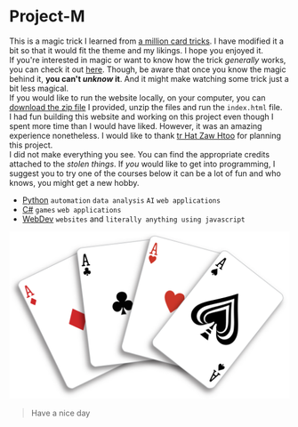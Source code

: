 # Project-M

This is a magic trick I learned from [a million card tricks](https://www.youtube.com/@AMillionCardTricks). I have modified it a bit so that it would fit the theme and my likings. I hope you enjoyed it.\
If you're interested in magic or want to know how the trick _generally_ works, you can check it out [here](https://www.youtube.com/watch?v=yvXVT-ygx5k). Though, be aware that once you know the magic behind it, **you can't _unknow_ it**. And it might make watching some trick just a bit less magical.\
If you would like to run the website locally, on your computer, you can [download the zip file](https://github.com/S-M-T09k/project-M/releases/tag/v0.0.1) I provided, unzip the files and run the `index.html` file.\
I had fun building this website and working on this project even though I spent more time than I would have liked. However, it was an amazing experience nonetheless. I would like to thank [tr Hat Zaw Htoo](https://www.facebook.com/profile.php?id=100064739377176) for planning this project.\
I did not make everything you see. You can find the appropriate credits attached to the _stolen things_. If _you_ would like to get into programming, I suggest you to try one of the courses below it can be a lot of fun and who knows, you might get a new hobby.

- [Python](https://www.youtube.com/watch?v=6VElWbND-zg&list=PLZPZq0r_RZOOkUQbat8LyQii36cJf2SWT) `automation` `data analysis` `AI` `web applications`
- [C#](https://www.youtube.com/watch?v=N775KsWQVkw&list=PLPV2KyIb3jR4CtEelGPsmPzlvP7ISPYzR) `games` `web applications`
- [WebDev](https://www.youtube.com/playlist?list=PLZPZq0r_RZOPP5Yjt6IqgytMRY5uLt4y3) `websites` and `literally anything using javascript`

![the back of some cards](./images/cards/dis/aces.png)
>Have a nice day

